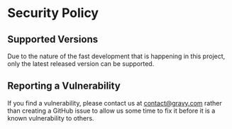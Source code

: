 # Security Policy

## Supported Versions

Due to the nature of the fast development that is happening in this project, only the latest released version can be supported.

## Reporting a Vulnerability

If you find a vulnerability, please contact us at contact@gravy.com rather than creating a GitHub issue to allow us some time to fix it before it is a known vulnerability to others. 


 
